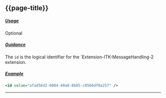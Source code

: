 ## {{page-title}}

<h5><ins>Usage</ins></h5>

<span class="mro-circle optional" title="Optional"></span> Optional


<h5><ins>Guidance</ins></h5>

The `id` is the logical identifier for the `Extension-ITK-MessageHandling-2 extension.

<h5><ins>Example</ins></h5>

```xml
<id value="afad56d2-6004-40a0-8b85-c0566df0a257" />
```

---